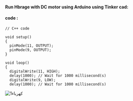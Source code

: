 #### Run Hbrage with DC motor using Arduino using Tinker cad:

#### code :
```
// C++ code

void setup()
{
  pinMode(11, OUTPUT);
  pinMode(9, OUTPUT);
}

void loop()
{
  digitalWrite(11, HIGH);
  delay(1000); // Wait for 1000 millisecond(s)
  digitalWrite(9, LOW);
  delay(1000); // Wait for 1000 millisecond(s)
```
![كهرباء1](https://github.com/user-attachments/assets/50472046-83a8-4f44-b4c5-22c99992a2d3)
